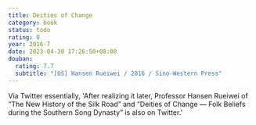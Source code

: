 ```yaml
---
title: Deities of Change
category: book
status: todo
rating: 0
year: 2016-7
date: 2023-04-30 17:26:50+08:00
douban:
  rating: 7.7
  subtitle: "[US] Hansen Rueiwei / 2016 / Sino-Western Press"
---
```


Via Twitter essentially, 'After realizing it later, Professor Hansen Rueiwei of “The New History of the Silk Road” and “Deities of Change — Folk Beliefs during the Southern Song Dynasty” is also on Twitter.'
